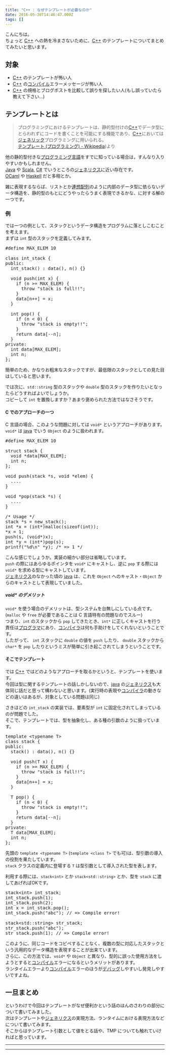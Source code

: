```yaml
---
title: "C++ : なぜテンプレートが必要なのか"
date: 2016-05-30T14:46:47.000Z
tags: []
---
```

<p>こんにちは。<br/>
ちょっと <a class="keyword" href="http://d.hatena.ne.jp/keyword/C%2B%2B">C++</a> への熱を冷まさないために、<a class="keyword" href="http://d.hatena.ne.jp/keyword/C%2B%2B">C++</a> のテンプレートについてまとめてみたいと思います。</p>

<h2>対象</h2>

<ul>
<li><a class="keyword" href="http://d.hatena.ne.jp/keyword/C%2B%2B">C++</a> のテンプレートが怖い人</li>
<li><a class="keyword" href="http://d.hatena.ne.jp/keyword/C%2B%2B">C++</a> の<a class="keyword" href="http://d.hatena.ne.jp/keyword/%A5%B3%A5%F3%A5%D1%A5%A4%A5%EB">コンパイル</a>エラーメッセージが怖い人</li>
<li><a class="keyword" href="http://d.hatena.ne.jp/keyword/C%2B%2B">C++</a> の規格とブログポストを比較して誤りを探したい人(もし誤っていたら教えて下さい...)</li>
</ul>


<h2>テンプレートとは</h2>

<blockquote><p>プログラミングにおけるテンプレートは、静的型付けの<a class="keyword" href="http://d.hatena.ne.jp/keyword/C%2B%2B">C++</a>でデータ型にとらわれずにコードを書くことを可能にする機能であり、<a class="keyword" href="http://d.hatena.ne.jp/keyword/C%2B%2B">C++</a>においては<a class="keyword" href="http://d.hatena.ne.jp/keyword/%A5%B8%A5%A7%A5%CD%A5%EA%A5%C3%A5%AF">ジェネリック</a>プログラミングに用いられる。<br/>
<a href="https://ja.wikipedia.org/wiki/%E3%83%86%E3%83%B3%E3%83%97%E3%83%AC%E3%83%BC%E3%83%88_(%E3%83%97%E3%83%AD%E3%82%B0%E3%83%A9%E3%83%9F%E3%83%B3%E3%82%B0">テンプレート (プログラミング) - Wikipedia</a>)より</p></blockquote>

<p>他の静的型付きな<a class="keyword" href="http://d.hatena.ne.jp/keyword/%A5%D7%A5%ED%A5%B0%A5%E9%A5%DF%A5%F3%A5%B0%B8%C0%B8%EC">プログラミング言語</a>をすでに知っている場合は，すんなり入りやすいかもしれません。<br/>
<a class="keyword" href="http://d.hatena.ne.jp/keyword/Java">Java</a> や <a class="keyword" href="http://d.hatena.ne.jp/keyword/Scala">Scala</a>, <a class="keyword" href="http://d.hatena.ne.jp/keyword/C%23">C#</a> でいうところの<a class="keyword" href="http://d.hatena.ne.jp/keyword/%A5%B8%A5%A7%A5%CD%A5%EA%A5%AF%A5%B9">ジェネリクス</a>に近い存在です。<br/>
<a class="keyword" href="http://d.hatena.ne.jp/keyword/OCaml">OCaml</a> や <a class="keyword" href="http://d.hatena.ne.jp/keyword/Haskell">Haskell</a> だと多相とか。</p>

<p>雑に表現するならば、リストとか<a class="keyword" href="http://d.hatena.ne.jp/keyword/%CF%A2%C1%DB%C7%DB%CE%F3">連想配列</a>のように内部のデータ型に依らないデータ構造を、静的型のもとにどうやったらうまく表現できるかな、に対する解の一つです。</p>

<h3>例</h3>

<p>では一つの例として、スタックというデータ構造をプログラムに落としこむことを考えます。<br/>
まずは <code>int</code> 型のスタックを定義してみます。</p>

<pre class="code lang-cpp" data-lang="cpp" data-unlink><span class="synPreProc">#define MAX_ELEM </span><span class="synConstant">10</span>

<span class="synType">class</span> int_stack {
<span class="synStatement">public</span>:
  int_stack() : data(), n() {}

  <span class="synType">void</span> push(<span class="synType">int</span> x) {
    <span class="synStatement">if</span> (n &gt;= MAX_ELEM) {
      <span class="synStatement">throw</span> <span class="synConstant">&quot;stack is full!!&quot;</span>;
    }
    data[n++] = x;
  }

  <span class="synType">int</span> pop() {
    <span class="synStatement">if</span> (n &lt; <span class="synConstant">0</span>) {
      <span class="synStatement">throw</span> <span class="synConstant">&quot;stack is empty!!&quot;</span>;
    }
    <span class="synStatement">return</span> data[--n];
  }
<span class="synStatement">private</span>:
  <span class="synType">int</span> data[MAX_ELEM];
  <span class="synType">int</span> n;
};
</pre>


<p>簡単のため、かなりお粗末なスタックですが、最低限のスタックとしての見た目はしていると思います。</p>

<p>では次に、<code>std::string</code> 型のスタックや <code>double</code> 型のスタックを作りたいとなったらどうすればよいでしょうか。<br/>
コピーして <code>int</code> を置換しますか？あまり褒められた方法ではなさそうです。</p>

<h4>C でのアプローチの一つ</h4>

<p>C 言語の場合、このような問題に対しては <code>void*</code> というアプローチがあります。<br/>
<code>void*</code> は <a class="keyword" href="http://d.hatena.ne.jp/keyword/java">java</a> でいう <code>Object</code> のように扱われます。</p>

<pre class="code lang-c" data-lang="c" data-unlink><span class="synPreProc">#define MAX_ELEM </span><span class="synConstant">10</span>

<span class="synType">struct</span> stack {
  <span class="synType">void</span> *data[MAX_ELEM];
  <span class="synType">int</span> n;
};

<span class="synType">void</span> push(stack *s, <span class="synType">void</span> *elem) {
  ....
}

<span class="synType">void</span> *pop(stack *s) {
  ....
}

<span class="synComment">/* Usage */</span>
stack *s = new_stack();
<span class="synType">int</span> *x = (<span class="synType">int</span>*)malloc(<span class="synStatement">sizeof</span>(<span class="synType">int</span>));
*x = <span class="synConstant">1</span>;
push(s, (<span class="synType">void</span>*)x);
<span class="synType">int</span> *y = (<span class="synType">int</span>*)pop(s);
printf(<span class="synConstant">&quot;</span><span class="synSpecial">%d\n</span><span class="synConstant">&quot;</span> *y); <span class="synComment">/* =&gt; 1 */</span>
</pre>


<p>こんな感じでしょうか。実装の細かい部分は省略しています。<br/>
<code>push</code> の際にはあらゆるポインタを <code>void*</code> にキャストし、逆に <code>pop</code> する際には <code>void*</code> を求める型にキャストしています。<br/>
<a class="keyword" href="http://d.hatena.ne.jp/keyword/%A5%B8%A5%A7%A5%CD%A5%EA%A5%AF%A5%B9">ジェネリクス</a>のなかった頃の <a class="keyword" href="http://d.hatena.ne.jp/keyword/java">java</a> は、これを <code>Object</code> へのキャスト・<code>Object</code> からのキャストとして表現していました。</p>

<h5>void* のデメリット</h5>

<p><code>void*</code> を使う場合のデメリットは、型システムを台無しにしている点です。(<code>malloc</code> や <code>free</code> が必要であることは C 言語特有の問題なのでスルー)<br/>
つまり、<code>int</code> のスタックから <code>pop</code> してきたとき、<code>int*</code> に正しくキャストを行う責任は<a class="keyword" href="http://d.hatena.ne.jp/keyword/%A5%D7%A5%ED%A5%B0%A5%E9%A5%DE">プログラマ</a>にあり、<a class="keyword" href="http://d.hatena.ne.jp/keyword/%A5%B3%A5%F3%A5%D1%A5%A4%A5%E9">コンパイラ</a>は何も手助けをしてくれないということです。<br/>
したがって、 <code>int</code> スタックに <code>double</code> の値を <code>push</code> したり、 <code>double</code> スタックから <code>char*</code> を <code>pop</code> したりというミスが簡単に引き起こされてしまうということです。</p>

<h4>そこでテンプレート</h4>

<p>では <a class="keyword" href="http://d.hatena.ne.jp/keyword/C%2B%2B">C++</a> ではどのようなアプローチを取るかというと、テンプレートを使います。<br/>
今回は型に関するテンプレートの話しかしないので、<a class="keyword" href="http://d.hatena.ne.jp/keyword/java">java</a> の<a class="keyword" href="http://d.hatena.ne.jp/keyword/%A5%B8%A5%A7%A5%CD%A5%EA%A5%AF%A5%B9">ジェネリクス</a>も大体同じ話だと思って構わないと思います。(実行時の表現や<a class="keyword" href="http://d.hatena.ne.jp/keyword/%A5%B3%A5%F3%A5%D1%A5%A4%A5%E9">コンパイラ</a>の動きなどの違いはあるが、対象としている問題は同じ)</p>

<p>さきほどの <code>int_stack</code> の実装では、要素型が <code>int</code> に固定化されてしまっているのが問題でした。<br/>
そこで、テンプレートでは、型を抽象化し、ある種の引数のように扱っています。</p>

<pre class="code lang-cpp" data-lang="cpp" data-unlink><span class="synType">template</span> &lt;<span class="synType">typename</span> T&gt;
<span class="synType">class</span> stack {
<span class="synStatement">public</span>:
  stack() : data(), n() {}

  <span class="synType">void</span> push(T x) {
    <span class="synStatement">if</span> (n &gt;= MAX_ELEM) {
      <span class="synStatement">throw</span> <span class="synConstant">&quot;stack is full!!&quot;</span>;
    }
    data[n++] = x;
  }

  T pop() {
    <span class="synStatement">if</span> (n &lt; <span class="synConstant">0</span>) {
      <span class="synStatement">throw</span> <span class="synConstant">&quot;stack is empty!!&quot;</span>;
    }
    <span class="synStatement">return</span> data[--n];
  }
<span class="synStatement">private</span>:
  T data[MAX_ELEM];
  <span class="synType">int</span> n;
};
</pre>


<p>先頭の <code>template &lt;typename T&gt;</code> (<code>template &lt;class T&gt;</code> でも可)は、型引数の導入の役割を果たしています。<br/>
<code>stack</code> クラスの定義内に登場する <code>T</code> は型引数として導入された型を表します。</p>

<p>利用する際には、<code>stack&lt;int&gt;</code> とか <code>stack&lt;std::string&gt;</code> とか、型を <code>stack</code> に渡してあげればOKです。</p>

<pre class="code lang-cpp" data-lang="cpp" data-unlink>stack&lt;<span class="synType">int</span>&gt; int_stack;
int_stack.push(<span class="synConstant">1</span>);
int_stack.push(<span class="synConstant">2</span>);
<span class="synType">int</span> x = int_stack.pop();
int_stack.push(<span class="synConstant">&quot;abc&quot;</span>); <span class="synComment">// =&gt; Compile error!</span>

stack&lt;std::string&gt; str_stack;
str_stack.push(<span class="synConstant">&quot;abc&quot;</span>);
str_stack.push(<span class="synConstant">1</span>); <span class="synComment">// =&gt; Compile error!</span>
</pre>


<p>このように、同じコードをコピペすることなく、複数の型に対応したスタックという汎用的なデータ構造を表現することが出来ています。<br/>
さらに、この方法では、<code>void*</code> や <code>Object</code> と異なり、型的に誤った使用方法をしようとすると<a class="keyword" href="http://d.hatena.ne.jp/keyword/%A5%B3%A5%F3%A5%D1%A5%A4%A5%EB">コンパイル</a>エラーになるというメリットがあります。<br/>
ランタイムエラーより<a class="keyword" href="http://d.hatena.ne.jp/keyword/%A5%B3%A5%F3%A5%D1%A5%A4%A5%EB">コンパイル</a>エラーのほうが<a class="keyword" href="http://d.hatena.ne.jp/keyword/%A5%C7%A5%D0%A5%C3%A5%B0">デバッグ</a>しやすいし発見しやすいですよね。</p>

<h2>一旦まとめ</h2>

<p>というわけで今回はテンプレートがなぜ便利かという話のほんのさわりの部分について書いてみました。<br/>
次はテンプレートや<a class="keyword" href="http://d.hatena.ne.jp/keyword/%A5%B8%A5%A7%A5%CD%A5%EA%A5%AF%A5%B9">ジェネリクス</a>の実現方法、ランタイムにおける表現方法などについて書いてみます。<br/>
そこからはテンプレート引数として値をとる話や、TMP についても触れていければと思っています。</p>

-----
--------